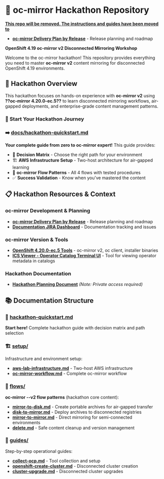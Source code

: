 # 🚀 oc-mirror Hackathon Repository

**[This repo will be removed. The instructions and guides have been moved to](https://github.com/RedHatGov/ocp)**

- **[oc-mirror Delivery Plan by Release](https://issues.redhat.com/secure/Dashboard.jspa?selectPageId=12365011)** - Release planning and roadmap


**OpenShift 4.19 oc-mirror v2 Disconnected Mirroring Workshop**

Welcome to the oc-mirror hackathon! This repository provides everything you need to master **oc-mirror v2** content mirroring for disconnected OpenShift 4.19 environments.

## 🎯 Hackathon Overview

This hackathon focuses on hands-on experience with **oc-mirror v2** using **??oc-mirror 4.20.0-ec.5??** to learn disconnected mirroring workflows, air-gapped deployments, and enterprise-grade content management patterns.

### **🚀 Start Your Hackathon Journey**

### **➡️ [docs/hackathon-quickstart.md](docs/hackathon-quickstart.md)**

**Your complete guide from zero to oc-mirror expert!** This guide provides:

- 🎲 **Decision Matrix** - Choose the right path for your environment
- 🏗️ **AWS Infrastructure Setup** - Two-host architecture for air-gapped learning  
- 🔄 **oc-mirror Flow Patterns** - All 4 flows with tested procedures
- ✅ **Success Validation** - Know when you've mastered the content

## 📋 Hackathon Resources & Context

### **oc-mirror Development & Planning**
- **[oc-mirror Delivery Plan by Release](https://issues.redhat.com/secure/Dashboard.jspa?selectPageId=12365011)** - Release planning and roadmap
- **[Documentation JIRA Dashboard](https://issues.redhat.com/secure/Dashboard.jspa?selectPageId=12347526)** - Documentation tracking and issues

### **oc-mirror Version & Tools**  
- **[OpenShift 4.20.0-ec.5 Tools](https://mirror.openshift.com/pub/openshift-v4/clients/ocp-dev-preview/4.20.0-ec.5/)** - oc-mirror v2, oc client, installer binaries
- **[ICS Viewer - Operator Catalog Terminal UI](https://github.com/lmzuccarelli/rust-operator-catalog-viewer)** - Tool for viewing operator metadata in catalogs

### **Hackathon Documentation** 
- **[Hackathon Planning Document](https://docs.google.com/document/d/16ADTm829atCwwmeN6tjKKYc97UNkfzfAxotgqerkN9A/edit?tab=t.0#heading=h.66y4kqbj468a)** *(Note: Private access required)*

## 📚 Documentation Structure

### **🚀 [hackathon-quickstart.md](docs/hackathon-quickstart.md)**
**Start here!** Complete hackathon guide with decision matrix and path selection

### **🏗️ [setup/](docs/setup/)**  
Infrastructure and environment setup:
- **[aws-lab-infrastructure.md](docs/setup/aws-lab-infrastructure.md)** - Two-host AWS infrastructure
- **[oc-mirror-workflow.md](docs/reference/oc-mirror-workflow.md)** - Complete oc-mirror workflow

### **🔄 [flows/](docs/flows/)**
**oc-mirror --v2 flow patterns** (hackathon core content):
- **[mirror-to-disk.md](docs/flows/mirror-to-disk.md)** - Create portable archives for air-gapped transfer
- **[disk-to-mirror.md](docs/flows/disk-to-mirror.md)** - Deploy archives to disconnected registries
- **[mirror-to-mirror.md](docs/flows/mirror-to-mirror.md)** - Direct mirroring for semi-connected environments  
- **[delete.md](docs/flows/delete.md)** - Safe content cleanup and version management

### **📖 [guides/](docs/guides/)**
Step-by-step operational guides:
- **[collect-ocp.md](docs/guides/collect-ocp.md)** - Tool collection and setup
- **[openshift-create-cluster.md](docs/guides/openshift-create-cluster.md)** - Disconnected cluster creation
- **[cluster-upgrade.md](docs/guides/cluster-upgrade.md)** - Disconnected cluster upgrades
